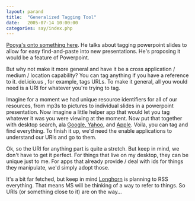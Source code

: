 ```yaml
---
layout: parand
title:  "Generalized Tagging Tool"
date:   2005-07-14 10:00:00
categories: say/index.php
---
```

[Pooya's onto something here](http://www.pooya.com/poo/index.php/2005/07/13/tagging-powerpoint/). He talks about tagging powerpoint slides to allow for easy find-and-paste into new presentations. He's proposing it would be a feature of Powerpoint.

But why not make it more general and have it be a cross application / medium / location capability? You can tag anything if you have a reference to it. del.icio.us , for example, tags URLs. To make it general, all you would need is a URI for whatever you're trying to tag.

Imagine for a moment we had unique resource identifiers for all of our resources, from mp3s to pictures to individual slides in a powerpoint presentation. Now imagine a little helper app that would let you tag whatever it was you were viewing at the moment. Now put that together with desktop search, ala [Google, ](http://desktop.google.com/)[Yahoo](http://desktop.yahoo.com/), and [Apple](http://www.apple.com/macosx/features/spotlight/). Voila, you can tag and find everything. To finish it up, we'd need the enable applications to understand our URIs and go to them.

Ok, so the URI for anything part is quite a stretch. But keep in mind, we don't have to get it perfect. For things that live on my desktop, they can be unique just to me. For apps that already provide / deal with ids for things they manipulate, we'd simply adopt those. 

It's a bit far fetched, but keep in mind [Longhorn](http://www.parand.com/say/index.php/2005/06/24/rss-in-longhorn-and-everywhere/) is planning to RSS everything. That means MS will be thinking of a way to refer to things. So URIs \(or something close to it\) are on the way…
